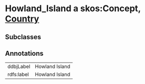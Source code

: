 # Howland_Island a skos:Concept, [Country](/0.1/Country)

## Subclasses

## Annotations

|||
|-----|-----|
|ddbjLabel|Howland Island|
|rdfs:label|Howland Island|

